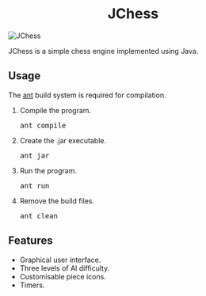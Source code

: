 <h1 align="center">JChess</h1>

![JChess](https://i.imgur.com/5cVzhm5.png)

JChess is a simple chess engine implemented using Java.

## Usage

The [ant](https://ant.apache.org/) build system is required for compilation.

1. Compile the program.

   <pre>
   ant compile
   </pre>

2. Create the .jar executable.

   <pre>
   ant jar
   </pre>

3. Run the program.

   <pre>
   ant run
   </pre>

4. Remove the build files.
   <pre>
   ant clean
   </pre>

## Features

- Graphical user interface.
- Three levels of AI difficulty.
- Customisable piece icons.
- Timers.

